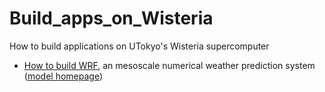# Build_apps_on_Wisteria
How to build applications on UTokyo's Wisteria supercomputer

- [How to build WRF](WRF.md), an mesoscale numerical weather prediction system ([model homepage](https://www.mmm.ucar.edu/models/wrf))
